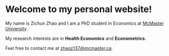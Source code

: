 # Welcome to my personal website!

My name is Zichun Zhao and I am a PhD student in Economics at [McMaster University](https://socialsciences.mcmaster.ca/people/zhao-zichun) .

My research interests are in <b>Health Economics</b> and <b>Econometrics</b>.


Feel free to contact me at zhaoz137@mcmaster.ca.